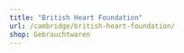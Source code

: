 ```yaml
---
title: "British Heart Foundation"
url: /cambridge/british-heart-foundation/
shop: Gebrauchtwaren
---
```

